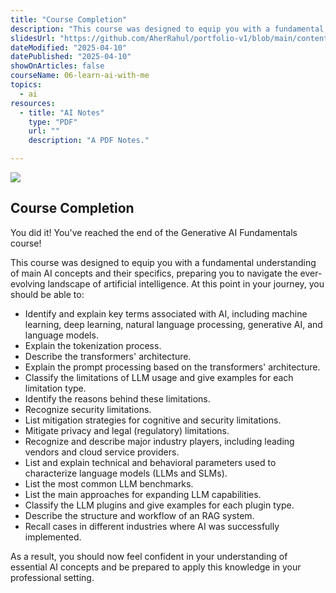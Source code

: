 ```yaml
---
title: "Course Completion"
description: "This course was designed to equip you with a fundamental understanding of main AI concepts and their specifics, preparing you to navigate the ever-evolving landscape of artificial intelligence. At this point in your journey, you should be able to"
slidesUrl: "https://github.com/AherRahul/portfolio-v1/blob/main/content/articles"
dateModified: "2025-04-10"
datePublished: "2025-04-10"
showOnArticles: false
courseName: 06-learn-ai-with-me
topics:
  - ai
resources:
  - title: "AI Notes"
    type: "PDF"
    url: ""
    description: "A PDF Notes."

---
```


![](https://res.cloudinary.com/duojkrgue/image/upload/v1758777282/Portfolio/aiCourse/Learn_AI_eyag79.png)

Course Completion
---------------------

You did it! You've reached the end of the Generative AI Fundamentals course!

This course was designed to equip you with a fundamental understanding of main AI concepts and their specifics, preparing you to navigate the ever-evolving landscape of artificial intelligence. At this point in your journey, you should be able to:

*   Identify and explain key terms associated with AI, including machine learning, deep learning, natural language processing, generative AI, and language models.
*   Explain the tokenization process.
*   Describe the transformers' architecture.
*   Explain the prompt processing based on the transformers' architecture.
*   Classify the limitations of LLM usage and give examples for each limitation type.
*   Identify the reasons behind these limitations.
*   Recognize security limitations.
*   List mitigation strategies for cognitive and security limitations.
*   Mitigate privacy and legal (regulatory) limitations.
*   Recognize and describe major industry players, including leading vendors and cloud service providers.
*   List and explain technical and behavioral parameters used to characterize language models (LLMs and SLMs).
*   List the most common LLM benchmarks.
*   List the main approaches for expanding LLM capabilities.
*   Classify the LLM plugins and give examples for each plugin type.
*   Describe the structure and workflow of an RAG system.
*   Recall cases in different industries where AI was successfully implemented.

As a result, you should now feel confident in your understanding of essential AI concepts and be prepared to apply this knowledge in your professional setting.
